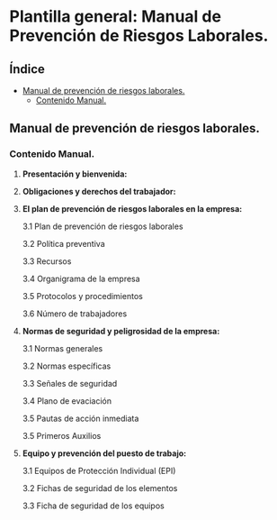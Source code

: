 # Plantilla general: Manual de Prevención de Riesgos Laborales. 

<div style="text-align: justify">

## Índice
* [Manual de prevención de riesgos laborales.](#Manual-de-prevención-de-riesgos-laborales.)
    * [Contenido Manual.](#Contenido-Manual)



## Manual de prevención de riesgos laborales.
<!--AGREGAR DESCRIPCIÓN GENERAL DE LO QUE SE QUIERE LOGRAR CON ESTE DOCUMENTO-->

### Contenido Manual.

1. **Presentación y bienvenida:** 
1. **Obligaciones y derechos del trabajador:** 
1. **El plan de prevención de riesgos laborales en la empresa:** 

    3.1 Plan de prevención de riesgos laborales
    
    3.2 Política preventiva 
    
    3.3 Recursos
    
    3.4 Organigrama de la empresa
    
    3.5 Protocolos y procedimientos 
    
    3.6 Número de trabajadores 
1. **Normas de seguridad y peligrosidad de la empresa:** 

    3.1 Normas generales
    
    3.2 Normas específicas
    
    3.3 Señales de seguridad
    
    3.4 Plano de evaciación
    
    3.5 Pautas de acción inmediata 
    
    3.5 Primeros Auxilios
1. **Equipo y prevención del puesto de trabajo:** 

    3.1 Equipos de Protección Individual (EPI)
    
    3.2 Fichas de seguridad de los elementos
    
    3.3 Ficha de seguridad de los equipos


